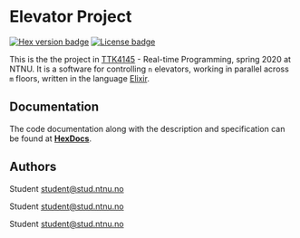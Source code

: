 # Elevator Project
[![Hex version badge](https://img.shields.io/hexpm/v/elevator)](https://hex.pm/packages/elevator) [![License badge](https://img.shields.io/hexpm/l/repo_example.svg)](https://github.com/TTK4145-students-2020/Project15/blob/master/LICENSE.MD)

This is the the project in <a href="https://www.ntnu.edu/studies/courses/TTK4145">TTK4145</a> - Real-time Programming, spring 2020 at NTNU. It is a software for controlling `n` elevators, working in parallel across `m` floors, written in the language <a href="https://elixir-lang.org/">Elixir</a>. 

## Documentation
The code documentation along with the description and specification can be found at [**HexDocs**](https://hexdocs.pm/elevator/1.0.0/main.html).

## Authors
Student
<a href = "mailto:student@stud.ntnu.no">student@stud.ntnu.no</a>

Student
<a href = "mailto:student@stud.ntnu.no">student@stud.ntnu.no</a>

Student 
<a href = "mailto:student@stud.ntnu.no">student@stud.ntnu.no</a>
